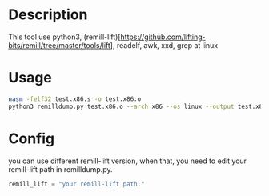# Description

This tool use python3, (remill-lift)[https://github.com/lifting-bits/remill/tree/master/tools/lift], readelf, awk, xxd, grep at linux 

# Usage
```bash
nasm -felf32 test.x86.s -o test.x86.o
python3 remilldump.py test.x86.o --arch x86 --os linux --output test.x86.ll
```

# Config
you can use different remill-lift version, when that, you need to edit your remill-lift path in remilldump.py.
```python
remill_lift = "your remill-lift path."
```